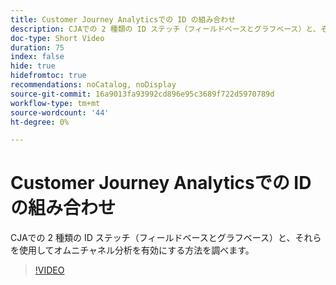 ```yaml
---
title: Customer Journey Analyticsでの ID の組み合わせ
description: CJAでの 2 種類の ID ステッチ（フィールドベースとグラフベース）と、それらを使用してオムニチャネル分析を有効にする方法を調べます。
doc-type: Short Video
duration: 75
index: false
hide: true
hidefromtoc: true
recommendations: noCatalog, noDisplay
source-git-commit: 16a9013fa93992cd896e95c3689f722d5970789d
workflow-type: tm+mt
source-wordcount: '44'
ht-degree: 0%

---
```



# Customer Journey Analyticsでの ID の組み合わせ

CJAでの 2 種類の ID ステッチ（フィールドベースとグラフベース）と、それらを使用してオムニチャネル分析を有効にする方法を調べます。

<!-- 62_S113_3442460_74_identity-stitching-in-customer-journey-analytics -->
>[!VIDEO](https://video.tv.adobe.com/v/3458335/?learn=on&enablevpops=true)
